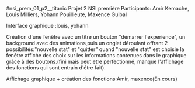 #nsi_prem_01_p2__titanic
Projet 2 NSI première 
Participants: Amir Kemache, Louis Milliers, Yohann Pouillieute, Maxence Guibal



Interface graphique :louis, yohann


Création d'une fenêtre avec un titre un bouton "démarrer l'experience", un background avec des animations,puis un onglet déroulant offrant 2 possibilités:"nouvelle stat" et "quitter" 
quand "nouvelle stat" est choisie la fenêtre affiche des choix sur les informations contenues dans le graphique grâce à des boutons.(fini mais peut etre perfectionné, manque l'affichage des fonctions qui sont entrain d'étre fait).


Affichage graphique + création des fonctions:Amir, maxence(En cours)
